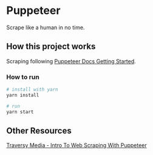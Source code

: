 # Puppeteer

Scrape like a human in no time.

## How this project works

Scraping following [Puppeteer Docs Getting Started](https://pptr.dev/#example).

### How to run

```bash
# install with yarn
yarn install

# run 
yarn start
```

## Other Resources

[Traversy Media - Intro To Web Scraping With Puppeteer](https://youtu.be/S67gyqnYHmI)

